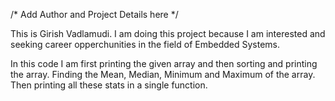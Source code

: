 /* Add Author and Project Details here */

This is Girish Vadlamudi.
I am doing this project because I am interested and seeking career opperchunities in the field of Embedded Systems. 

In this code I am first printing the given array and then sorting and printing the array.
Finding the Mean, Median, Minimum and Maximum of the array.
Then printing all these stats in a single function.      
